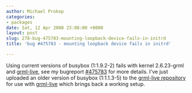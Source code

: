 ```yaml
---
author: Michael Prokop
categories:
- packages
date: Sat, 12 Apr 2008 23:08:00 +0000
layout: post
slug: 278-bug-475783-mounting-loopback-device-fails-in-initrd
title: 'bug #475783 - mounting loopback device fails in initrd'

---
```

Using current versions of busybox (1:1\.9\.2\-2\) fails with kernel 2\.6\.23\-grml and [grml\-live](http://grml.org/grml-live/), see my bugreport [\#475783](http://bugs.debian.org/cgi-bin/bugreport.cgi?bug=475783) for more details. I've just uploaded an older version of busybox (1:1\.1\.3\-5\) to the [grml\-live repository](http://deb.grml.org/) for use with [grml\-live](http://grml.org/grml-live/) which brings back a working setup.